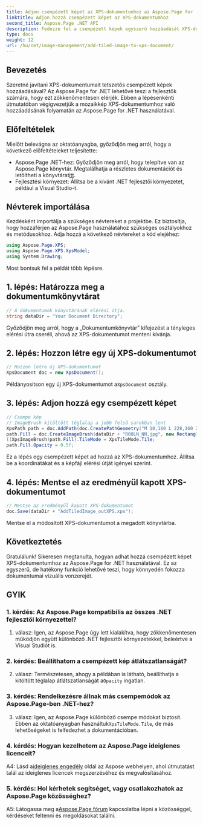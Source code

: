 ```yaml
---
title: Adjon csempézett képet az XPS-dokumentumhoz az Aspose.Page for .NET segítségével
linktitle: Adjon hozzá csempézett képet az XPS-dokumentumhoz
second_title: Aspose.Page .NET API
description: Fedezze fel a csempézett képek egyszerű hozzáadását XPS-dokumentumokhoz az Aspose.Page for .NET segítségével. Növelje a vizuális vonzerőt, és készítsen lenyűgöző dokumentumokat.
type: docs
weight: 12
url: /hu/net/image-management/add-tiled-image-to-xps-document/
---
```

## Bevezetés

Szeretné javítani XPS-dokumentumait tetszetős csempézett képek hozzáadásával? Az Aspose.Page for .NET lehetővé teszi a fejlesztők számára, hogy ezt zökkenőmentesen elérjék. Ebben a lépésenkénti útmutatóban végigvezetjük a mozaikkép XPS-dokumentumhoz való hozzáadásának folyamatán az Aspose.Page for .NET használatával.

## Előfeltételek

Mielőtt belevágna az oktatóanyagba, győződjön meg arról, hogy a következő előfeltételeket teljesítette:

-  Aspose.Page .NET-hez: Győződjön meg arról, hogy telepítve van az Aspose.Page könyvtár. Megtalálhatja a részletes dokumentációt és letöltheti a könyvtárat[itt](https://reference.aspose.com/page/net/).
- Fejlesztési környezet: Állítsa be a kívánt .NET fejlesztői környezetet, például a Visual Studio-t.

## Névterek importálása

Kezdésként importálja a szükséges névtereket a projektbe. Ez biztosítja, hogy hozzáférjen az Aspose.Page használatához szükséges osztályokhoz és metódusokhoz. Adja hozzá a következő névtereket a kód elejéhez:

```csharp
using Aspose.Page.XPS;
using Aspose.Page.XPS.XpsModel;
using System.Drawing;
```

Most bontsuk fel a példát több lépésre.

## 1. lépés: Határozza meg a dokumentumkönyvtárat

```csharp
// A dokumentumok könyvtárának elérési útja.
string dataDir = "Your Document Directory";
```

Győződjön meg arról, hogy a „Dokumentumkönyvtár” kifejezést a tényleges elérési útra cseréli, ahová az XPS-dokumentumot menteni kívánja.

## 2. lépés: Hozzon létre egy új XPS-dokumentumot

```csharp
// Hozzon létre új XPS-dokumentumot
XpsDocument doc = new XpsDocument();
```

 Példányosítson egy új XPS-dokumentumot a`XpsDocument` osztály.

## 3. lépés: Adjon hozzá egy csempézett képet

```csharp
// Csempe kép
// ImageBrush kitöltött téglalap a jobb felső sarokban lent
XpsPath path = doc.AddPath(doc.CreatePathGeometry("M 10,160 L 228,160 228,305 10,305"));
path.Fill = doc.CreateImageBrush(dataDir + "R08LN_NN.jpg", new RectangleF(0f, 0f, 128f, 96f), new RectangleF(0f, 0f, 64f, 48f));
((XpsImageBrush)path.Fill).TileMode = XpsTileMode.Tile;
path.Fill.Opacity = 0.5f;
```

Ez a lépés egy csempézett képet ad hozzá az XPS-dokumentumhoz. Állítsa be a koordinátákat és a képfájl elérési útját igényei szerint.

## 4. lépés: Mentse el az eredményül kapott XPS-dokumentumot

```csharp
// Mentse az eredményül kapott XPS-dokumentumot
doc.Save(dataDir + "AddTiledImage_outXPS.xps");
```

Mentse el a módosított XPS-dokumentumot a megadott könyvtárba.

## Következtetés

Gratulálunk! Sikeresen megtanulta, hogyan adhat hozzá csempézett képet XPS-dokumentumhoz az Aspose.Page for .NET használatával. Ez az egyszerű, de hatékony funkció lehetővé teszi, hogy könnyedén fokozza dokumentumai vizuális vonzerejét.

## GYIK

### 1. kérdés: Az Aspose.Page kompatibilis az összes .NET fejlesztői környezettel?

1. válasz: Igen, az Aspose.Page úgy lett kialakítva, hogy zökkenőmentesen működjön együtt különböző .NET fejlesztői környezetekkel, beleértve a Visual Studiót is.

### 2. kérdés: Beállíthatom a csempézett kép átlátszatlanságát?

2. válasz: Természetesen, ahogy a példában is látható, beállíthatja a kitöltött téglalap átlátszatlanságát a`Opacity` ingatlan.

### 3. kérdés: Rendelkezésre állnak más csempemódok az Aspose.Page-ben .NET-hez?

 3. válasz: Igen, az Aspose.Page különböző csempe módokat biztosít. Ebben az oktatóanyagban használtuk`XpsTileMode.Tile`, de más lehetőségeket is felfedezhet a dokumentációban.

### 4. kérdés: Hogyan kezelhetem az Aspose.Page ideiglenes licenceit?

 A4: Lásd a[ideiglenes engedély](https://purchase.aspose.com/temporary-license/) oldal az Aspose webhelyen, ahol útmutatást talál az ideiglenes licencek megszerzéséhez és megvalósításához.

### 5. kérdés: Hol kérhetek segítséget, vagy csatlakozhatok az Aspose.Page közösséghez?

 A5: Látogassa meg a[Aspose.Page fórum](https://forum.aspose.com/c/page/39) kapcsolatba lépni a közösséggel, kérdéseket feltenni és megoldásokat találni.